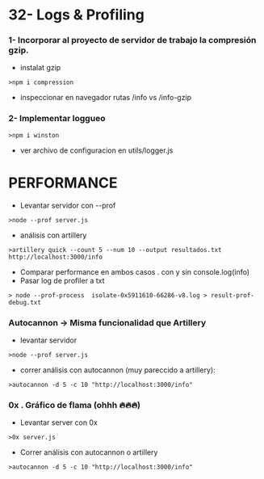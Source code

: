# 32- Logs & Profiling

### 1- Incorporar al proyecto de servidor de trabajo la compresión gzip.

- instalat gzip

```
>npm i compression
```

- inspeccionar en navegador rutas /info vs /info-gzip

### 2- Implementar loggueo

```
>npm i winston
```

- ver archivo de configuracion en utils/logger.js

# PERFORMANCE

- Levantar servidor con --prof

```
>node --prof server.js
```

- análisis con artillery

```
>artillery quick --count 5 --num 10 --output resultados.txt http://localhost:3000/info
```

- Comparar performance en ambos casos . con y sin console.log(info)
- Pasar log de profiler a txt

```
> node --prof-process  isolate-0x5911610-66286-v8.log > result-prof-debug.txt
```

### Autocannon -> Misma funcionalidad que Artillery

- levantar servidor

```
>node --prof server.js
```

- correr análisis con autocannon (muy pareccido a artillery):

```
>autocannon -d 5 -c 10 "http://localhost:3000/info"
```

### 0x . Gráfico de flama (ohhh 🔥🔥🔥)

- Levantar server con 0x

```
>0x server.js
```

- Correr análisis con autocannon o artillery

```
>autocannon -d 5 -c 10 "http://localhost:3000/info"
```
